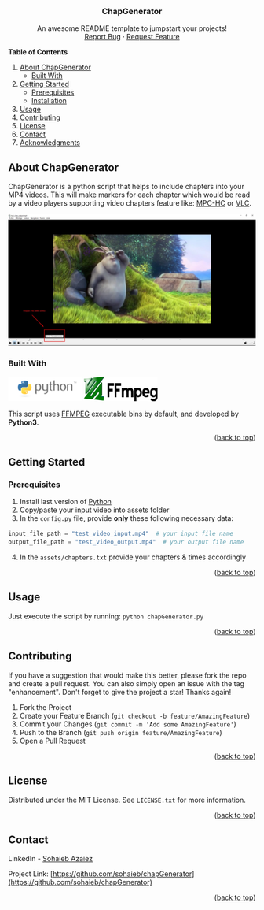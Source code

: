<a name="readme-top"></a>

<!-- PROJECT LOGO -->
<br />
<div align="center">
  <h3 align="center">ChapGenerator</h3>
  <p align="center">
    An awesome README template to jumpstart your projects!
    <br />
    <a href="https://github.com/sohaieb/chapGenerator/issues">Report Bug</a>
    ·
    <a href="https://github.com/sohaieb/chapGenerator/issues">Request Feature</a>
  </p>
</div>

<!-- TABLE OF CONTENTS -->

<strong>Table of Contents</strong>
<ol>
<li>
  <a href="#about-chapgenerator">About ChapGenerator</a>
  <ul>
    <li><a href="#built-with">Built With</a></li>
  </ul>
</li>
<li>
  <a href="#getting-started">Getting Started</a>
  <ul>
    <li><a href="#prerequisites">Prerequisites</a></li>
    <li><a href="#installation">Installation</a></li>
  </ul>
</li>
<li><a href="#usage">Usage</a></li>
<li><a href="#contributing">Contributing</a></li>
<li><a href="#license">License</a></li>
<li><a href="#contact">Contact</a></li>
<li><a href="#acknowledgments">Acknowledgments</a></li>
</ol>


<!-- ABOUT THE PROJECT -->

## About ChapGenerator

ChapGenerator is a python script that helps to include chapters into your MP4 videos. This will make markers for each
chapter which would be read by a video players supporting video chapters feature like: [MPC-HC](https://mpc-hc.org)
or [VLC](https://www.videolan.org/vlc/).

![Example of Generated chapters](.\imgs\Screenshot_3.jpg)

### Built With

<img src="imgs/img2.png" width="150" height="50"/>  
<img src="imgs/img.png" width="150" height="50"/>

This script uses [FFMPEG](https://www.ffmpeg.org/download.html) executable bins by default, and developed by **Python3**.
<p align="right">(<a href="#readme-top">back to top</a>)</p>

## Getting Started

### Prerequisites
1. Install last version of [Python](https://www.python.org/downloads/)
2. Copy/paste your input video into assets folder
3. In the `config.py` file, provide **only** these following necessary data:

```python
input_file_path = "test_video_input.mp4"  # your input file name
output_file_path = "test_video_output.mp4"  # your output file name
```
4. In the `assets/chapters.txt` provide your chapters & times accordingly
<p align="right">(<a href="#readme-top">back to top</a>)</p>

## Usage
Just execute the script by running: `python chapGenerator.py`
<p align="right">(<a href="#readme-top">back to top</a>)</p>

<!-- CONTRIBUTING -->
## Contributing
If you have a suggestion that would make this better, please fork the repo and create a pull request. You can also simply open an issue with the tag "enhancement".
Don't forget to give the project a star! Thanks again!

1. Fork the Project
2. Create your Feature Branch (`git checkout -b feature/AmazingFeature`)
3. Commit your Changes (`git commit -m 'Add some AmazingFeature'`)
4. Push to the Branch (`git push origin feature/AmazingFeature`)
5. Open a Pull Request
<p align="right">(<a href="#readme-top">back to top</a>)</p>

<!-- LICENSE -->
## License

Distributed under the MIT License. See `LICENSE.txt` for more information.

<p align="right">(<a href="#readme-top">back to top</a>)</p>

<!-- CONTACT -->
## Contact

LinkedIn - [Sohaieb Azaiez](https://www.linkedin.com/in/azsoh)

Project Link: [https://github.com/sohaieb/chapGenerator](https://github.com/sohaieb/chapGenerator)

<p align="right">(<a href="#readme-top">back to top</a>)</p>